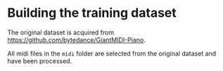 # Building the training dataset

The original dataset is acquired from https://github.com/bytedance/GiantMIDI-Piano.

All midi files in the `midi` folder are selected from the original dataset and have been processed.

